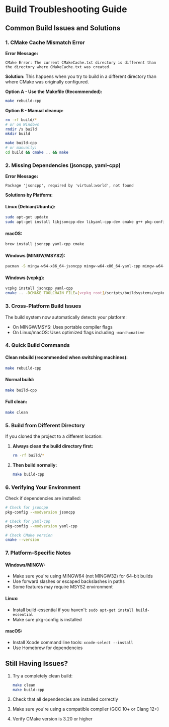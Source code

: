 # Build Troubleshooting Guide

## Common Build Issues and Solutions

### 1. CMake Cache Mismatch Error

**Error Message:**
```
CMake Error: The current CMakeCache.txt directory is different than the directory where CMakeCache.txt was created.
```

**Solution:**
This happens when you try to build in a different directory than where CMake was originally configured. 

**Option A - Use the Makefile (Recommended):**
```bash
make rebuild-cpp
```

**Option B - Manual cleanup:**
```bash
rm -rf build/*
# or on Windows
rmdir /s build
mkdir build

make build-cpp
# or manually:
cd build && cmake .. && make
```

### 2. Missing Dependencies (jsoncpp, yaml-cpp)

**Error Message:**
```
Package 'jsoncpp', required by 'virtual:world', not found
```

**Solutions by Platform:**

#### Linux (Debian/Ubuntu):
```bash
sudo apt-get update
sudo apt-get install libjsoncpp-dev libyaml-cpp-dev cmake g++ pkg-config
```

#### macOS:
```bash
brew install jsoncpp yaml-cpp cmake
```

#### Windows (MINGW/MSYS2):
```bash
pacman -S mingw-w64-x86_64-jsoncpp mingw-w64-x86_64-yaml-cpp mingw-w64-x86_64-cmake mingw-w64-x86_64-gcc
```

#### Windows (vcpkg):
```bash
vcpkg install jsoncpp yaml-cpp
cmake .. -DCMAKE_TOOLCHAIN_FILE=[vcpkg_root]/scripts/buildsystems/vcpkg.cmake
```

### 3. Cross-Platform Build Issues

The build system now automatically detects your platform:
- On MINGW/MSYS: Uses portable compiler flags
- On Linux/macOS: Uses optimized flags including `-march=native`

### 4. Quick Build Commands

#### Clean rebuild (recommended when switching machines):
```bash
make rebuild-cpp
```

#### Normal build:
```bash
make build-cpp
```

#### Full clean:
```bash
make clean
```

### 5. Build from Different Directory

If you cloned the project to a different location:

1. **Always clean the build directory first:**
   ```bash
   rm -rf build/*
   ```

2. **Then build normally:**
   ```bash
   make build-cpp
   ```

### 6. Verifying Your Environment

Check if dependencies are installed:

```bash
# Check for jsoncpp
pkg-config --modversion jsoncpp

# Check for yaml-cpp
pkg-config --modversion yaml-cpp

# Check CMake version
cmake --version
```

### 7. Platform-Specific Notes

#### Windows/MINGW:
- Make sure you're using MINGW64 (not MINGW32) for 64-bit builds
- Use forward slashes or escaped backslashes in paths
- Some features may require MSYS2 environment

#### Linux:
- Install build-essential if you haven't: `sudo apt-get install build-essential`
- Make sure pkg-config is installed

#### macOS:
- Install Xcode command line tools: `xcode-select --install`
- Use Homebrew for dependencies

## Still Having Issues?

1. Try a completely clean build:
   ```bash
   make clean
   make build-cpp
   ```

2. Check that all dependencies are installed correctly

3. Make sure you're using a compatible compiler (GCC 10+ or Clang 12+)

4. Verify CMake version is 3.20 or higher
